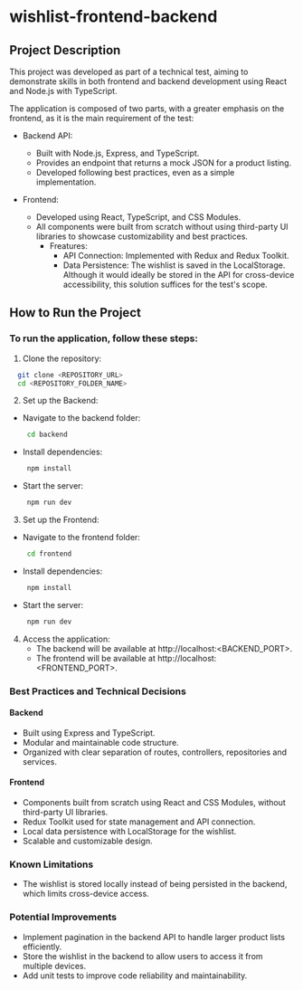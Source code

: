 
# wishlist-frontend-backend
## Project Description

This project was developed as part of a technical test, aiming to demonstrate skills in both frontend and backend development using React and Node.js with TypeScript.

The application is composed of two parts, with a greater emphasis on the frontend, as it is the main requirement of the test:

- Backend API:
    - Built with Node.js, Express, and TypeScript.
    - Provides an endpoint that returns a mock JSON for a product listing.
    - Developed following best practices, even as a simple implementation.

- Frontend:
    - Developed using React, TypeScript, and CSS Modules.
    - All components were built from scratch without using third-party UI libraries to showcase customizability and best practices.
        - Freatures:
            - API Connection: Implemented with Redux and Redux Toolkit.
            - Data Persistence: The wishlist is saved in the LocalStorage. Although it would ideally be stored in the API for cross-device accessibility, this solution suffices for the test's scope.


## How to Run the Project

### To run the application, follow these steps:
 
1. Clone the repository:

```bash
  git clone <REPOSITORY_URL>
  cd <REPOSITORY_FOLDER_NAME>
```

2. Set up the Backend:

- Navigate to the backend folder:
    ```bash
     cd backend
    ```
- Install dependencies:
    ```bash
     npm install
    ```
- Start the server:
    ```bash
     npm run dev
    ```

3. Set up the Frontend:

- Navigate to the frontend folder:
    ```bash
     cd frontend
    ```
- Install dependencies:
    ```bash
     npm install
    ```
- Start the server:
    ```bash
     npm run dev
    ```

4. Access the application:
    - The backend will be available at http://localhost:<BACKEND_PORT>.
    - The frontend will be available at http://localhost:<FRONTEND_PORT>.

### Best Practices and Technical Decisions
#### Backend
- Built using Express and TypeScript.
- Modular and maintainable code structure.
- Organized with clear separation of routes, controllers, repositories and services.

#### Frontend
- Components built from scratch using React and CSS Modules, without third-party UI libraries.
- Redux Toolkit used for state management and API connection.
- Local data persistence with LocalStorage for the wishlist.
- Scalable and customizable design.

### Known Limitations
- The wishlist is stored locally instead of being persisted in the backend, which limits cross-device access.

### Potential Improvements
- Implement pagination in the backend API to handle larger product lists efficiently.
- Store the wishlist in the backend to allow users to access it from multiple devices.
- Add unit tests to improve code reliability and maintainability.
